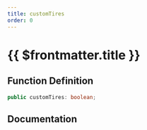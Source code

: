 ```yaml
---
title: customTires
order: 0
---
```


# {{ $frontmatter.title }}

## Function Definition

```ts
public customTires: boolean;
```

## Documentation

<!--@include: ./parts/customTires.md-->
